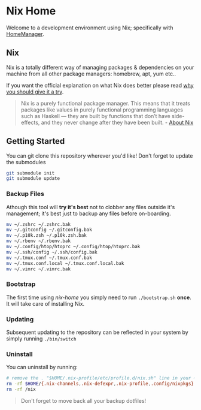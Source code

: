 # Nix Home

Welcome to a development environment using Nix; specifically with [HomeManager](https://rycee.gitlab.io/home-manager/).

## Nix

Nix is a totally different way of managing packages & dependencies on your machine from all other package managers: homebrew, apt, yum etc..

If you want the official explanation on what Nix does better please read [why you should give it a try](https://nixos.org/nixos/nix-pills/why-you-should-give-it-a-try.html).

> Nix is a purely functional package manager. This means that it treats packages like values in purely functional programming languages such as Haskell — they are built by functions that don’t have side-effects, and they never change after they have been built. - [About Nix](https://nixos.org/nix/about.html)

## Getting Started

You can git clone this repository wherever you'd like!
Don't forget to update the submodules
```bash
git submodule init 
git submodule update
```

### Backup Files
Athough this tool will **try it's best** not to clobber any files outside it's management; it's best just to backup any files before on-boarding.

```bash
mv ~/.zshrc ~/.zshrc.bak
mv ~/.gitconfig ~/.gitconfig.bak
mv ~/.p10k.zsh ~/.p10k.zsh.bak
mv ~/.rbenv ~/.rbenv.bak
mv ~/.config/htop/htoprc ~/.config/htop/htoprc.bak
mv ~/.ssh/config ~/.ssh/config.bak
mv ~/.tmux.conf ~/.tmux.conf.bak
mv ~/.tmux.conf.local ~/.tmux.conf.local.bak
mv ~/.vimrc ~/.vimrc.bak 
```

### Bootstrap
The first time using _nix-home_ you simply need to run `./bootstrap.sh` **once**.
It will take care of installing Nix.

### Updating

Subsequent updating to the repository can be reflected in your system by simply running `./bin/switch`

### Uninstall

You can uninstall by running:

```bash
# remove the . "$HOME/.nix-profile/etc/profile.d/nix.sh" line in your ~/.profile or ~/.bash_profile
rm -rf $HOME/{.nix-channels,.nix-defexpr,.nix-profile,.config/nixpkgs}
rm -rf /nix
 ```

 > Don't forget to move back all your backup dotfiles!

